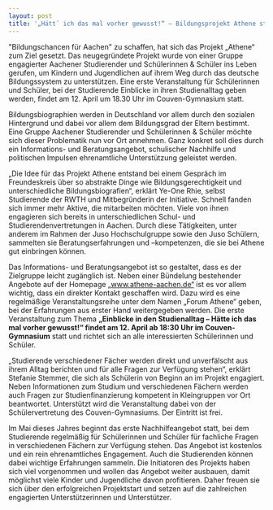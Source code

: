 ```yaml
---
layout: post
title: '„Hätt´ ich das mal vorher gewusst!“ – Bildungsprojekt Athene startet mit einer Infoveranstaltung von Studierenden für Schülerinnen und Schüler'
---
```


"Bildungschancen für Aachen" zu schaffen, hat sich das Projekt „Athene“ zum Ziel gesetzt. Das neugegründete Projekt wurde von einer Gruppe engagierter Aachener Studierender und Schülerinnen & Schüler ins Leben gerufen, um Kindern und Jugendlichen auf ihrem Weg durch das deutsche Bildungssystem zu unterstützen. Eine erste Veranstaltung für Schülerinnen und Schüler, bei der Studierende Einblicke in ihren Studienalltag geben werden, findet am 12. April um 18.30 Uhr im Couven-Gymnasium statt.

Bildungsbiographien werden in Deutschland vor allem durch den sozialen Hintergrund und dabei vor allem dem Bildungsgrad der Eltern bestimmt. Eine Gruppe Aachener Studierender und Schülerinnen & Schüler möchte sich dieser Problematik nun vor Ort annehmen. Ganz konkret soll dies durch ein Informations- und Beratungsangebot, schulischer Nachhilfe und politischen Impulsen ehrenamtliche Unterstützung geleistet werden.

„Die Idee für das Projekt Athene entstand bei einem Gespräch im Freundeskreis über so abstrakte Dinge wie Bildungsgerechtigkeit und unterschiedliche Bildungsbiografien“, erklärt Ye-One Rhie, selbst Studierende der RWTH und Mitbegründerin der Initiative. Schnell fanden sich immer mehr Aktive, die mitarbeiten möchten. Viele von ihnen engagieren sich bereits in unterschiedlichen Schul- und Studierendenvertretungen in Aachen. Durch diese Tätigkeiten, unter anderem im Rahmen der Juso Hochschulgruppe sowie den Juso Schülern, sammelten sie Beratungserfahrungen und –kompetenzen, die sie bei Athene gut einbringen können.

Das Informations- und Beratungsangebot ist so gestaltet, dass es der Zielgruppe leicht zugänglich ist. Neben einer Bündelung bestehender Angebote auf der Homepage „www.athene-aachen.de“ ist es vor allem wichtig, dass ein direkter Kontakt geschaffen wird. Dazu wird es eine regelmäßige Veranstaltungsreihe unter dem Namen „Forum Athene“ geben, bei der Erfahrungen aus erster Hand weitergegeben werden. Die erste Veranstaltung zum Thema **„Einblicke in den Studienalltag – Hätte ich das mal vorher gewusst!“ findet am 12. April ab 18:30 Uhr im Couven-Gymnasium** statt und richtet sich an alle interessierten Schülerinnen und Schüler.

„Studierende verschiedener Fächer werden direkt und unverfälscht aus ihrem Alltag berichten und für alle Fragen zur Verfügung stehen“, erklärt Stefanie Stemmer, die sich als Schülerin von Beginn an im Projekt engagiert. Neben Informationen zum Studium und verschiedenen Fächern werden auch Fragen zur Studienfinanzierung kompetent in Kleingruppen vor Ort beantwortet. Unterstützt wird die Veranstaltung dabei von der Schülervertretung des Couven-Gymnasiums. Der Eintritt ist frei.

Im Mai dieses Jahres beginnt das erste Nachhilfeangebot statt, bei dem Studierende regelmäßig für Schülerinnen und Schüler für fachliche Fragen in verschiedenen Fächern zur Verfügung stehen. Das Angebot ist kostenlos und ein rein ehrenamtliches Engagement. Auch die Studierenden können dabei wichtige Erfahrungen sammeln. Die Initiatoren des Projekts haben sich viel vorgenommen und wollen das Angebot weiter ausbauen, damit möglichst viele Kinder und Jugendliche davon profitieren. Daher freuen sie sich über den erfolgreichen Projektstart und setzen auf die zahlreichen engagierten Unterstützerinnen und Unterstützer.
